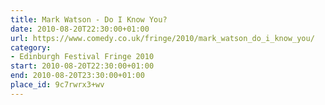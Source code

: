 ```yaml
---
title: Mark Watson - Do I Know You?
date: 2010-08-20T22:30:00+01:00
url: https://www.comedy.co.uk/fringe/2010/mark_watson_do_i_know_you/
category:
- Edinburgh Festival Fringe 2010
start: 2010-08-20T22:30:00+01:00
end: 2010-08-20T23:30:00+01:00
place_id: 9c7rwrx3+wv
---
```

